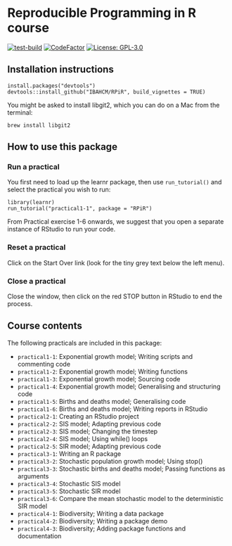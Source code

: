 # Reproducible Programming in R course
[![test-build](https://github.com/IBAHCM/RPiR/workflows/R-CMD-check/badge.svg?=1)](https://github.com/IBAHCM/RPiR/actions)
[![CodeFactor](https://www.codefactor.io/repository/github/IBAHCM/RPiR/badge)](https://www.codefactor.io/repository/github/IBAHCM/RPiR)
[![License: GPL-3.0](https://img.shields.io/badge/licence-GPL--3-green)](https://opensource.org/licenses/GPL-3.0)

## Installation instructions

```
install.packages("devtools")
devtools::install_github("IBAHCM/RPiR", build_vignettes = TRUE)
```

You might be asked to install libgit2, which you can do on a Mac from the terminal:

```
brew install libgit2
```

## How to use this package

### Run a practical

You first need to load up the learnr package, then use `run_tutorial()` and select the practical you wish to run: 

```
library(learnr)
run_tutorial("practical1-1", package = "RPiR")
```

From Practical exercise 1-6 onwards, we suggest that you open a separate instance of RStudio to run your code.

### Reset a practical

Click on the Start Over link (look for the tiny grey text below the left menu). 

### Close a practical

Close the window, then click on the red STOP button in RStudio to end the process.

## Course contents

The following practicals are included in this package:

* `practical1-1`: Exponential growth model; Writing scripts and commenting code
* `practical1-2`: Exponential growth model; Writing functions
* `practical1-3`: Exponential growth model; Sourcing code
* `practical1-4`: Exponential growth model; Generalising and structuring code
* `practical1-5`: Births and deaths model; Generalising code
* `practical1-6`: Births and deaths model; Writing reports in RStudio
* `practical2-1`: Creating an RStudio project
* `practical2-2`: SIS model; Adapting previous code
* `practical2-3`: SIS model; Changing the timestep
* `practical2-4`: SIS model; Using while() loops
* `practical2-5`: SIR model; Adapting previous code
* `practical3-1`: Writing an R package
* `practical3-2`: Stochastic population growth model; Using stop()
* `practical3-3`: Stochastic births and deaths model; Passing functions as arguments
* `practical3-4`: Stochastic SIS model
* `practical3-5`: Stochastic SIR model
* `practical3-6`: Compare the mean stochastic model to the deterministic SIR model
* `practical4-1`: Biodiversity; Writing a data package
* `practical4-2`: Biodiversity; Writing a package demo
* `practical4-3`: Biodiversity; Adding package functions and documentation
